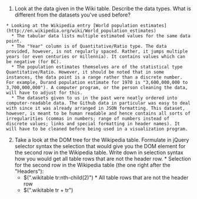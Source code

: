   1. Look at the data given in the Wiki table. Describe the data types. What is different from the datasets you've used before?
  
    * Looking at the Wikipedia entry [World population estimates](http://en.wikipedia.org/wiki/World_population_estimates)
      * The tabular data lists multiple estimated values for the same data point. 
      * The "Year" column is of Quantitative/Ratio type. The data provided, however, is not regularly spaced. Rather, it jumps multiple years (or even centuries or millennia). It contains values which can be negative (for BC).
      * The population estimates themselves are of the statistical type Quantitative/Ratio. However, it should be noted that in some instances, the data point is a range rather than a discrete number. For example, Durand population estimate for 1970 is "3,600,000,000 to 3,700,000,000"). A computer program, or the person cleaning the data, will have to adjust for this.
      * The datasets given to us in the past were neatly ordered into computer-readable data. The Github data in particular was easy to deal with since it was already arranged in JSON formatting. This dataset, however, is meant to be human readable and hence contains all sorts of irregularities (commas in numbers; range of numbers instead of discrete values; links and special formatting in header names). It will have to be cleaned before being used in a visualization program.





  2. Take a look at the DOM tree for the Wikipedia table. Formulate in jQuery selector syntax the selection that would give you the DOM element for the second row in the Wikipedia table. Write down in selection syntax how you would get all table rows that are not the header row.
    * Selection for the second row in the Wikipedia table (the one right after the "Headers"):
      *  $(".wikitable tr:nth-child(2)")
    * All table rows that are not the header row
      *  $(".wikitable tr + tr")
